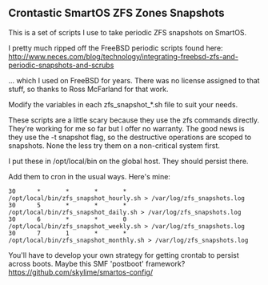 Crontastic SmartOS ZFS Zones Snapshots
--------------------------------------

This is a set of scripts I use to take periodic ZFS snapshots on SmartOS.

I pretty much ripped off the FreeBSD periodic scripts found here:
http://www.neces.com/blog/technology/integrating-freebsd-zfs-and-periodic-snapshots-and-scrubs

... which I used on FreeBSD for years.  There was no license assigned to that stuff, so thanks to Ross McFarland for that work.

Modify the variables in each zfs_snapshot_*.sh file to suit your needs.

These scripts are a little scary because they use the zfs commands directly. They're working for me so far but I offer no warranty.  The good news is they use the -t snapshot flag, so the destructive operations are scoped to snapshots.  None the less try them on a non-critical system first.

I put these in /opt/local/bin on the global host.  They should persist there.

Add them to cron in the usual ways.  Here's mine:

```
30      *       *       *       *       /opt/local/bin/zfs_snapshot_hourly.sh > /var/log/zfs_snapshots.log
30      5       *       *       *       /opt/local/bin/zfs_snapshot_daily.sh > /var/log/zfs_snapshots.log
30      6       *       *       0       /opt/local/bin/zfs_snapshot_weekly.sh > /var/log/zfs_snapshots.log
30      7       1       *       *       /opt/local/bin/zfs_snapshot_monthly.sh > /var/log/zfs_snapshots.log
```

You'll have to develop your own strategy for getting crontab to persist across boots.  Maybe this SMF 'postboot' framework? https://github.com/skylime/smartos-config/
